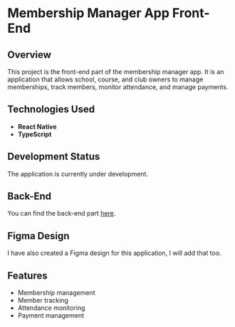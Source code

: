 # Membership Manager App Front-End

## Overview
This project is the front-end part of the membership manager app. It is an application that allows school, course, and club owners to manage memberships, track members, monitor attendance, and manage payments.

## Technologies Used
- **React Native**
- **TypeScript**

## Development Status
The application is currently under development.

## Back-End
You can find the back-end part [here](https://github.com/godotgodo/be-membership-manager-app).

## Figma Design
I have also created a Figma design for this application, I will add that too.

## Features
- Membership management
- Member tracking
- Attendance monitoring
- Payment management

